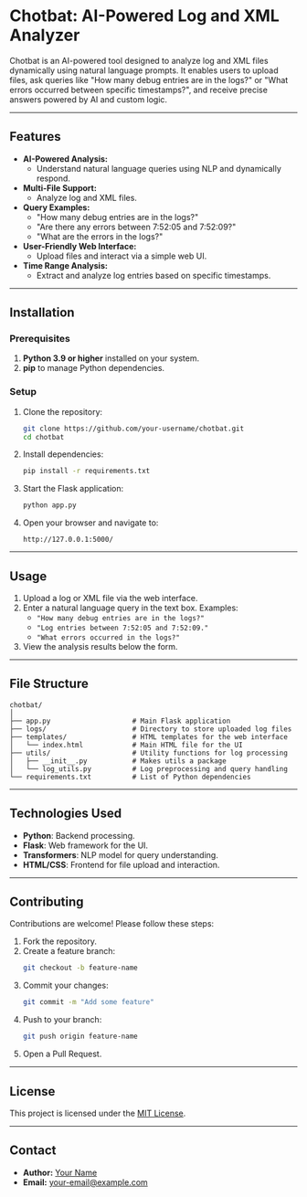 # **Chotbat: AI-Powered Log and XML Analyzer**

Chotbat is an AI-powered tool designed to analyze log and XML files dynamically using natural language prompts. It enables users to upload files, ask queries like "How many debug entries are in the logs?" or "What errors occurred between specific timestamps?", and receive precise answers powered by AI and custom logic.

---

## **Features**

- **AI-Powered Analysis:**
  - Understand natural language queries using NLP and dynamically respond.
- **Multi-File Support:**
  - Analyze log and XML files.
- **Query Examples:**
  - "How many debug entries are in the logs?"
  - "Are there any errors between 7:52:05 and 7:52:09?"
  - "What are the errors in the logs?"
- **User-Friendly Web Interface:**
  - Upload files and interact via a simple web UI.
- **Time Range Analysis:**
  - Extract and analyze log entries based on specific timestamps.

---

## **Installation**

### Prerequisites

1. **Python 3.9 or higher** installed on your system.
2. **pip** to manage Python dependencies.

### Setup

1. Clone the repository:
   ```bash
   git clone https://github.com/your-username/chotbat.git
   cd chotbat
   ```

2. Install dependencies:
   ```bash
   pip install -r requirements.txt
   ```

3. Start the Flask application:
   ```bash
   python app.py
   ```

4. Open your browser and navigate to:
   ```
   http://127.0.0.1:5000/
   ```

---

## **Usage**

1. Upload a log or XML file via the web interface.
2. Enter a natural language query in the text box. Examples:
   - `"How many debug entries are in the logs?"`
   - `"Log entries between 7:52:05 and 7:52:09."`
   - `"What errors occurred in the logs?"`
3. View the analysis results below the form.

---

## **File Structure**

```plaintext
chotbat/
│
├── app.py                    # Main Flask application
├── logs/                     # Directory to store uploaded log files
├── templates/                # HTML templates for the web interface
│   └── index.html            # Main HTML file for the UI
├── utils/                    # Utility functions for log processing
│   ├── __init__.py           # Makes utils a package
│   └── log_utils.py          # Log preprocessing and query handling
└── requirements.txt          # List of Python dependencies
```

---

## **Technologies Used**

- **Python**: Backend processing.
- **Flask**: Web framework for the UI.
- **Transformers**: NLP model for query understanding.
- **HTML/CSS**: Frontend for file upload and interaction.

---

## **Contributing**

Contributions are welcome! Please follow these steps:

1. Fork the repository.
2. Create a feature branch:
   ```bash
   git checkout -b feature-name
   ```
3. Commit your changes:
   ```bash
   git commit -m "Add some feature"
   ```
4. Push to your branch:
   ```bash
   git push origin feature-name
   ```
5. Open a Pull Request.

---

## **License**

This project is licensed under the [MIT License](LICENSE).

---

## **Contact**

- **Author:** [Your Name](https://github.com/your-username)
- **Email:** your-email@example.com
